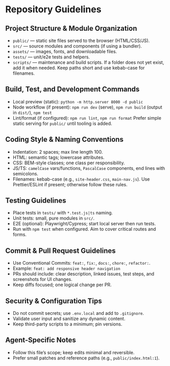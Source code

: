 # Repository Guidelines

## Project Structure & Module Organization
- `public/` — static site files served to the browser (HTML/CSS/JS).
- `src/` — source modules and components (if using a bundler).
- `assets/` — images, fonts, and downloadable files.
- `tests/` — unit/e2e tests and helpers.
- `scripts/` — maintenance and build scripts.
If a folder does not yet exist, add it when needed. Keep paths short and use kebab-case for filenames.

## Build, Test, and Development Commands
- Local preview (static): `python -m http.server 8000 -d public`
- Node workflow (if present): `npm run dev` (serve), `npm run build` (output in `dist/`), `npm test`
- Lint/format (if configured): `npm run lint`, `npm run format`
Prefer simple static serving for `public/` until tooling is added.

## Coding Style & Naming Conventions
- Indentation: 2 spaces; max line length 100.
- HTML: semantic tags; lowercase attributes.
- CSS: BEM-style classes; one class per responsibility.
- JS/TS: `camelCase` vars/functions, `PascalCase` components, end lines with semicolons.
- Filenames: kebab-case (e.g., `site-header.css`, `main-nav.js`).
Use Prettier/ESLint if present; otherwise follow these rules.

## Testing Guidelines
- Place tests in `tests/` with `*.test.js|ts` naming.
- Unit tests: small, pure modules in `src/`.
- E2E (optional): Playwright/Cypress; start local server then run tests.
- Run with `npm test` when configured. Aim to cover critical routes and forms.

## Commit & Pull Request Guidelines
- Use Conventional Commits: `feat:`, `fix:`, `docs:`, `chore:`, `refactor:`.
- Example: `feat: add responsive header navigation`
- PRs should include: clear description, linked issues, test steps, and screenshots for UI changes.
- Keep diffs focused; one logical change per PR.

## Security & Configuration Tips
- Do not commit secrets; use `.env.local` and add to `.gitignore`.
- Validate user input and sanitize any dynamic content.
- Keep third-party scripts to a minimum; pin versions.

## Agent-Specific Notes
- Follow this file’s scope; keep edits minimal and reversible.
- Prefer small patches and reference paths (e.g., `public/index.html:1`).

